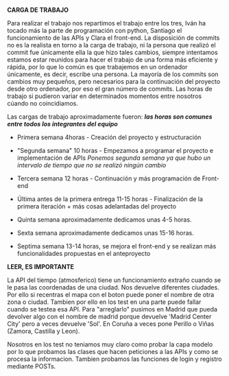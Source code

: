 __CARGA DE TRABAJO__

Para realizar el trabajo nos repartimos el trabajo entre los tres, Iván ha tocado más la parte de programación con python, Santiago el funcionamiento de las APIs y Clara el front-end.
La disposición de commits no es la realista en torno a la carga de trabajo, ni la persona que realizó el commit fue únicamente ella la que hizo tales cambios, siempre intentamos estamos estar reunidos para hacer el trabajo de una forma más eficiente y rápida, por lo que lo común es que trabajemos en un ordenador únicamente, es decir, escribe una persona.
La mayoría de los commits son cambios muy pequeños, pero necesarios para la continuación del proyecto desde otro ordenador, por eso el gran número de commits. Las horas de trabajo si pudieron variar en determinados momentos entre nosotros cúando no coincidiamos.

Las cargas de trabajo aproximadamente fueron: __*las horas son comunes entre todos los integrantes del equipo*__

+ Primera semana 4horas - Creación del proyecto y estructuración

+ "Segunda semana" 10 horas - Empezamos a programar el proyecto e implementación de APIs
*Ponemos segunda semana ya que hubo un intervalo de tiempo que no se realizó ningún cambio*

+ Tercera semana 12 horas - Continuación y más programación de Front-end

+ Última antes de la primera entrega 11-15 horas - Finalización de la primera iteración + más cosas adelantadas del proyecto

+ Quinta semana aproximadamente dedicamos unas 4-5 horas.

+ Sexta semana aproximadamente dedicamos unas 15-16 horas.

+ Septima semana 13-14 horas, se mejora el front-end y se realizan más funcionalidades propuestas en el anteproyecto

__LEER, ES IMPORTANTE__

La API del tiempo (atmosferico) tiene un funcionamiento extraño cuando se le pasa las coordenadas de una ciudad. Nos devuelve diferentes ciudades. Por ello si recentras el mapa con el boton puede poner el nombre de otra zona o ciudad. Tambien por ello en los test en una parte puede fallar cuando se testea esa API. Para "arreglarlo" pusimos en Madrid que pueda devolver algo con el nombre de madrid porque devuelve 'Madrid Center City' pero a veces devuelve 'Sol'. En Coruña a veces pone Perillo o Viñas (Zamora, Castilla y Leon). 

Nosotros en los test no teniamos muy claro como probar la capa modelo por lo que probamos las clases que hacen peticiones a las APIs y como se procesa la informacion. Tambien probamos las funciones de login y registro mediante POSTs.
